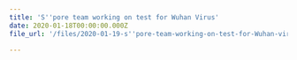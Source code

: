 ```yaml
---
title: 'S''pore team working on test for Wuhan Virus'
date: 2020-01-18T00:00:00.000Z
file_url: '/files/2020-01-19-s''pore-team-working-on-test-for-Wuhan-virus.pdf'

---
```


